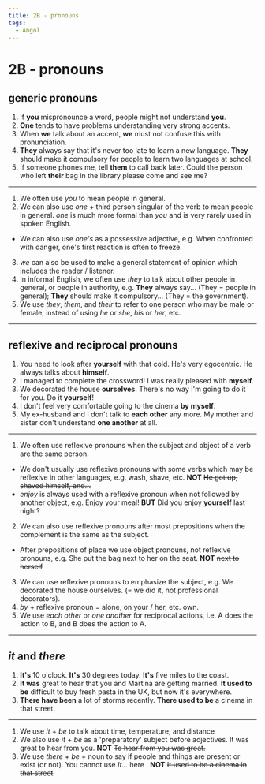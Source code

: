 ```yaml
---
title: 2B - pronouns
tags:
  - Angol
---
```


# 2B - pronouns

## generic pronouns

1. If **you** mispronounce a word, people might not understand **you**.
2. **One** tends to have problems understanding very strong accents.
3. When **we** talk about an accent, **we** must not confuse this with pronunciation.
4. **They** always say that it's never too late to learn a new language.
   **They** should make it compulsory for people to learn two languages at school.
5. If someone phones me, tell **them** to call back later.
   Could the person who left **their** bag in the library please come and see me?

---

1. We often use _you_ to mean people in general.
2. We can also use _one_ + third person singular of the verb to mean people in general. _one_ is much more formal than _you_ and is very rarely used in spoken English.
- We can also use _one's_ as a possessive adjective, e.g. When confronted with danger, one's first reaction is often to freeze.
3. _we_ can also be used to make a general statement of opinion which includes the reader / listener.
4. In informal English, we often use _they_ to talk about other people in general, or people in authority, e.g. **They** always say... (They = people in general); **They** should make it compulsory... (They = the government).
5. We use _they_, _them_, and _their_ to refer to one person who may be male or female, instead of using _he_ or _she_, _his_ or _her_, etc.

---

## reflexive and reciprocal pronouns

1. You need to look after **yourself** with that cold.
   He's very egocentric. He always talks about **himself**.
2. I managed to complete the crossword! I was really pleased with **myself**.
3. We decorated the house **ourselves**.
   There's no way I'm going to do it for you. Do it **yourself**!
4. I don't feel very comfortable going to the cinema **by myself**.
5. My ex-husband and I don't talk to **each other** any more.
   My mother and sister don't understand **one another** at all.

---

1. We often use reflexive pronouns when the subject and object of a verb are the same person.
- We don't usually use reflexive pronouns with some verbs which may be reflexive in other languages, e.g. wash, shave, etc. **NOT** ~~He got up, shaved himself, and...~~
- _enjoy_ is always used with a reflexive pronoun when not followed by another object, e.g. Enjoy your meal! **BUT** Did you enjoy **yourself** last night?
2. We can also use reflexive pronouns after most prepositions when the complement is the same as the subject.
- After prepositions of place we use object pronouns, not reflexive pronouns, e.g. She put the bag next to her on the seat. **NOT** ~~next to herself~~
3. We can use reflexive pronouns to emphasize the subject, e.g. We decorated the house ourselves. (= we did it, not professional decorators).
4. _by_ + reflexive pronoun = alone, on your / her, etc. own.
5. We use _each other_ or _one another_ for reciprocal actions, i.e. A does the action to B, and B does the action to A.

---

## _it_ and _there_

1. **It's** 10 o'clock.
   **It's** 30 degrees today.
   **It's** five miles to the coast.
2. **It was** great to hear that you and Martina are getting married.
   **It used to be** difficult to buy fresh pasta in the UK, but now it's everywhere.
3. **There have been** a lot of storms recently.
   **There used to be** a cinema in that street.

---

1. We use _it_ + _be_ to talk about time, temperature, and distance
2. We also use _it_ + _be_ as a 'preparatory' subject before adjectives. It was great to hear from you. **NOT** ~~To hear from you was great.~~
3. We use _there_ + _be_ + noun to say if people and things are present or exist (or not). You cannot use _It..._ here . **NOT** ~~It used to be a cinema in that street~~
